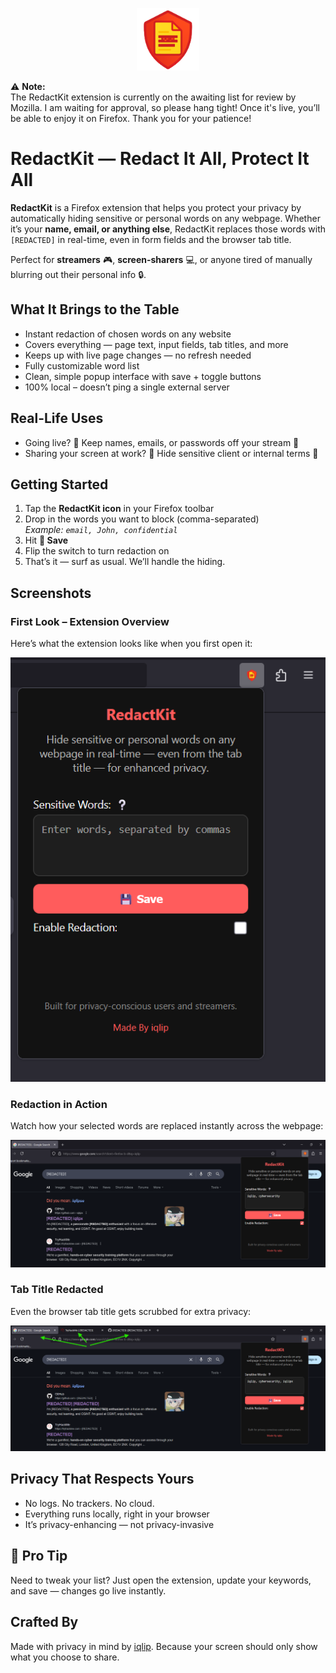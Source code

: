 <p align="center">
  <img src="icons/redacted.png" alt="RedactKit Icon" width="100" />
</p>

⚠️ **Note:**<br>
The RedactKit extension is currently on the awaiting list for review by Mozilla. I am waiting for approval, so please hang tight! Once it's live, you’ll be able to enjoy it on Firefox. Thank you for your patience!

# RedactKit — Redact It All, Protect It All

**RedactKit** is a Firefox extension that helps you protect your privacy by automatically hiding sensitive or personal words on any webpage. Whether it’s your **name, email, or anything else**, RedactKit replaces those words with `[REDACTED]` in real-time, even in form fields and the browser tab title.

Perfect for **streamers** 🎮, **screen-sharers** 💻, or anyone tired of manually blurring out their personal info 🔒.


## What It Brings to the Table

- Instant redaction of chosen words on any website
- Covers everything — page text, input fields, tab titles, and more
- Keeps up with live page changes — no refresh needed
- Fully customizable word list
- Clean, simple popup interface with save + toggle buttons
- 100% local – doesn’t ping a single external server


## Real-Life Uses

- Going live? 🎥 Keep names, emails, or passwords off your stream 🚫
- Sharing your screen at work? 💼 Hide sensitive client or internal terms 📄


## Getting Started

1. Tap the **RedactKit icon** in your Firefox toolbar  
2. Drop in the words you want to block (comma-separated)  
   _Example: `email, John, confidential`_
3. Hit **💾 Save**
4. Flip the switch to turn redaction on
5. That’s it — surf as usual. We’ll handle the hiding.


## Screenshots

### First Look – Extension Overview  
Here’s what the extension looks like when you first open it:

![Extension First Look](screenshots/Redactkit.png)

### Redaction in Action  
Watch how your selected words are replaced instantly across the webpage:

![Redaction Example](./screenshots/InAction.png)

### Tab Title Redacted  
Even the browser tab title gets scrubbed for extra privacy:

![Tab Title Redacted](./screenshots/TabRedacted.png)


## Privacy That Respects Yours

- No logs. No trackers. No cloud.  
- Everything runs locally, right in your browser  
- It’s privacy-enhancing — not privacy-invasive


## 💬 Pro Tip

Need to tweak your list? Just open the extension, update your keywords, and save — changes go live instantly.


## Crafted By

Made with privacy in mind by [iqlip](https://github.com/iqlipx).
Because your screen should only show what you choose to share.
